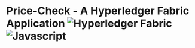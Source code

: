 # Price-Check - A Hyperledger Fabric Application ![Hyperledger Fabric](https://img.shields.io/badge/Hyperledger%20Fabric-v1.4-E95248) ![Javascript](https://img.shields.io/badge/Javascript-JS-green)
